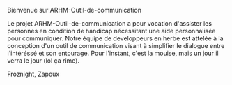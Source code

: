 Bienvenue sur ARHM-Outil-de-communication

Le projet ARHM-Outil-de-communication a pour vocation d'assister les personnes en condition de handicap nécessitant une aide personnalisée pour communiquer. Notre équipe de developpeurs en herbe est attelée à la conception d'un outil de communication visant à simplifier le dialogue entre l'intéréssé et son entourage.
Pour l'instant, c'est la mouise, mais un jour il verra le jour (lol ça rime).

Froznight, Zapoux
